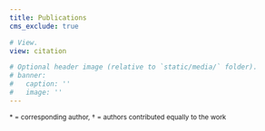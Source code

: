 ```yaml
---
title: Publications
cms_exclude: true

# View.
view: citation

# Optional header image (relative to `static/media/` folder).
# banner:
#   caption: ''
#   image: ''
---
```


<div style="text-align: left;">
  <small> * = corresponding author, † = authors contributed equally to the work </small>
</div>
<!-- - <small>Publications are categorized using the following tags: [W#] for working papers, [J#] for journal articles, and [C#] for conference papers.</small>
- <small>Author roles are indicated as follows: * denotes the corresponding author, and † indicates authors who contributed equally to the work.</small> -->

